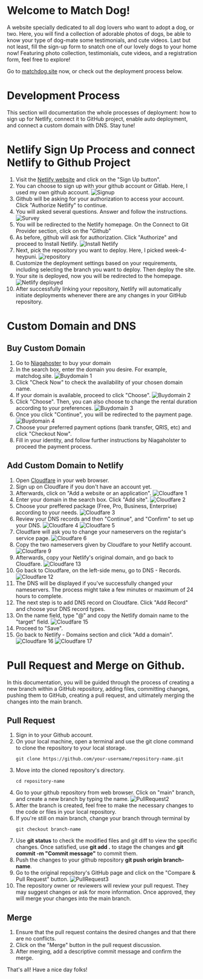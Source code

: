 
# Welcome to Match Dog!

A website specially dedicated to all dog lovers who want to adopt a dog, or two. Here, you will find a collection of adorable photos of dogs, be able to know your type of dog-mate some testimonials, and cute videos. Last but not least, fill the sign-up form to snatch one of our lovely dogs to your home now! Featuring photo collection, testimonials, cute videos, and a registration form, feel free to explore!

Go to [matchdog.site](matchdog.site) now, or check out the deployment process below.

# Development Process

This section will documentation the whole processes of deployment: how to sign up for Netlify, connect it to GitHub project, enable auto deployment, and connect a custom domain with DNS. Stay tune!

# Netlify Sign Up Process and connect Netlify to Github Project
1. Visit the [Netlify website](https://app.netlify.com/signup) and click on the "Sign Up button". 
2. You can choose to sign up with your github account or Gitlab. Here, I used my own github account.
![Signup](images/signup1.png)
3. Github will be asking for your authorization to access your account. Click "Authorize Netlify" to continue.
4. You will asked several questions. Answer and follow the instructions.
![Survey](images/signup5.png)
5. You will be redirected to the Netlify homepage. On the Connect to Git Provider section, click on the "Github"
6. As before, github will ask for authorization. Click "Authorize" and proceed to Install Netlify. 
![Install Netlify](images/deploy2.png)
7. Next, pick the repository you want to deploy. Here, I picked week-4-heypuni.
![repository](images/signup3.png)
8. Customize the deployment settings based on your requirements, including selecting the branch you want to deploy. Then deploy the site. 
8. Your site is deployed, now you will be redirected to the homepage.
![Netlify deployed](images/signup4.png)
9. After successfully linking your repository, Netlify will automatically initiate deployments whenever there are any changes in your GitHub repository.

# Custom Domain and DNS

## Buy Custom Domain
1. Go to [Niagahoster](https://www.niagahoster.co.id/) to buy your domain
2. In the search box, enter the domain you desire. For example, matchdog.site. 
![Buydomain 1](images/buydomain1.png)
3. Click "Check Now" to check the availability of your chosen domain name. 
4. If your domain is available, proceed to click "Choose".
![Buydomain 2](images/buydomain2.png)
5. Click "Choose". Then, you can also choose to change the rental duration according to your preferences. 
![Buydomain 3](images/buydomain3.png)
6. Once you click "Continue", you will be redirected to the payment page.
![Buydomain 4](images/buydomain4.png)
7. Choose your preferred payment options (bank transfer, QRIS, etc) and click "Checkout Now".
8. Fill in your identity, and follow further instructions by Niagaholster to proceed the payment process. 

## Add Custom Domain to Netlify
1. Open [Cloudfare](https://www.cloudflare.com/) in your web browser. 
2. Sign up on Cloudfare if you don't have an account yet.
3. Afterwards, click on "Add a website or an application".
![Cloudfare 1](images/cloudfare1.png)
4. Enter your domain in the search box. Click "Add site".
![Cloudfare 2](images/cloudfare2.png)
5. Choose your preffered package (Free, Pro, Business, Enterprise) according to your needs.
![Cloudfare 3](images/cloudfare3.png)
6. Review your DNS records and then "Continue", and "Confirm" to set up your DNS.
![Cloudfare 4](images/cloudfare4.png)
![Cloudfare 5](images/cloudfare5.png)
7. Cloudfare will ask you to change your nameservers on the registar's service page. 
![Cloudfare 6](images/cloudfare6.png)
8. Copy the two nameservers given by Cloudfare to your Netlify account.
![Cloudfare 9](images/cloudfare9.png)
9. Afterwards, copy your Netlify's original domain, and go back to Cloudfare.
![Cloudfare 13](images/cloudfare13.png)
10. Go back to Cloudfare, on the left-side menu, go to DNS - Records.
![Cloudfare 12](images/cloudfare12.png)
11. The DNS will be displayed if you've successfully changed your nameservers. The process might take a few minutes or maximum of 24 hours to complete.
12. The next step is to add DNS record on Cloudfare. Click "Add Record" and choose your DNS record types.
13. On the name field, type "@" and copy the Netlify domain name to the "target" field.
![Cloudfare 15](images/cloudfare15.png)
14. Proceed to "Save".
15. Go back to Netlify - Domains section and click "Add a domain".
![Cloudfare 16](images/cloudfare16.png)
![Cloudfare 17](images/cloudfare17.png)

# Pull Request and Merge on Github.

In this documentation, you will be guided through the process of creating a new branch within a GitHub repository, adding files, committing changes, pushing them to GitHub, creating a pull request, and ultimately merging the changes into the main branch.

## Pull Request
1. Sign in to your Github account.
2. On your local machine, open a terminal and use the git clone command to clone the repository to your local storage.
    ```
    git clone https://github.com/your-username/repository-name.git
    ```
3. Move into the cloned repository's directory.
    ```
    cd repository-name
    ```
4. Go to your github repository from web browser. Click on "main" branch, and create a new branch by typing the name.
![PullRequest2](images/pullreq2.png)
5. After the branch is created, feel free to make the necessary changes to the code or files in your local repository.
6. If you're still on main branch, change your branch through terminal by 
    ```
    git checkout branch-name
    ```
7. Use **git status** to check the modified files and git diff to view the specific changes. Once satisfied, use **git add .** to stage the changes and **git commit -m "Commit message"** to commit them.
8. Push the changes to your github repository **git push origin branch-name**.
9. Go to the original repository's GitHub page and click on the "Compare & Pull Request" button. 
![PullRequest3](images/pullreq3.png)
10. The repository owner or reviewers will review your pull request. They may suggest changes or ask for more information. Once approved, they will merge your changes into the main branch.


## Merge
1. Ensure that the pull request contains the desired changes and that there are no conflicts.
2. Click on the "Merge" button in the pull request discussion. 
3. After merging, add a descriptive commit message and confirm the merge.


That's all! Have a nice day folks!